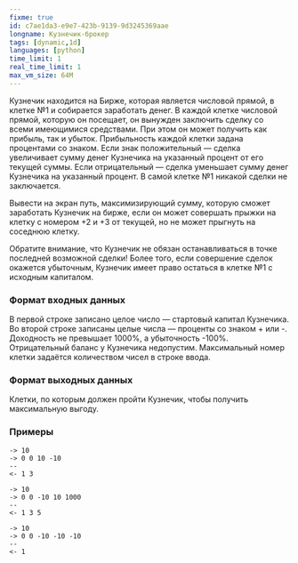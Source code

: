 ```yaml
---
fixme: true
id: c7ae1da3-e9e7-423b-9139-9d3245369aae
longname: Кузнечик-брокер
tags: [dynamic,1d]
languages: [python]
time_limit: 1
real_time_limit: 1
max_vm_size: 64M
---
```


Кузнечик находится на Бирже, которая является числовой прямой, в клетке №1 и собирается заработать денег.
В каждой клетке числовой прямой, которую он посещает, он вынужден заключить сделку со всеми имеющимися средствами.
При этом он может получить как прибыль, так и убыток.
Прибыльность каждой клетки задана процентами со знаком. Если знак положительный — сделка увеличивает сумму денег
Кузнечика на указанный процент от его текущей суммы. Если отрицательный — сделка уменьшает сумму денег Кузнечика
на указанный процент. В самой клетке №1 никакой сделки не заключается.

Вывести на экран путь, максимизирующий сумму, которую сможет заработать Кузнечик на бирже, если он может совершать
прыжки на клетку с номером +2 и +3 от текущей, но не может прыгнуть на соседнюю клетку.

Обратите внимание, что Кузнечик не обязан останавливаться в точке последней возможной сделки!
Более того, если совершение сделок окажется убыточным, Кузнечик имеет право остаться в клетке №1 с исходным капиталом.

### Формат входных данных

В первой строке записано целое число — стартовый капитал Кузнечика. Во второй строке записаны целые числа —
проценты со знаком + или -. Доходность не превышает 1000%, а убыточность -100%. Отрицательный баланс у Кузнечика недопустим.
Максимальный номер клетки задаётся количеством чисел в строке ввода.

### Формат выходных данных

Клетки, по которым должен пройти Кузнечик, чтобы получить максимальную выгоду.

### Примеры

```
-> 10
-> 0 0 10 -10
--
<- 1 3
```

```
-> 10
-> 0 0 -10 10 1000
--
<- 1 3 5
```

```
-> 10
-> 0 0 -10 -10 -10 
--
<- 1
```
